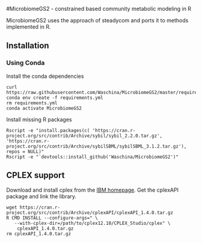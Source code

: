 #MicrobiomeGS2 - constrained based community metabolic modeling in R

MicrobiomeGS2 uses the approach of steadycom and ports it to methods implemented in R. 

## Installation

### Using Conda


Install the conda dependencies

```
curl https://raw.githubusercontent.com/Waschina/MicrobiomeGS2/master/requirements.yml
conda env create -f requirements.yml
rm requirements.yml
conda activate MicrobiomeGS2
```

Install missing R packages

```
Rscript -e "install.packages(c( 'https://cran.r-project.org/src/contrib/Archive/sybil/sybil_2.2.0.tar.gz', 'https://cran.r-project.org/src/contrib/Archive/sybilSBML/sybilSBML_3.1.2.tar.gz'), repos = NULL)"
Rscript -e "`devtools::install_github('Waschina/MicrobiomeGS2')"
```

## CPLEX support

Download and install cplex from the [IBM homepage](https://www.ibm.com/support/pages/downloading-ibm-ilog-cplex-optimization-studio-v12100). Get the cplexAPI package and link the library.

```
wget https://cran.r-project.org/src/contrib/Archive/cplexAPI/cplexAPI_1.4.0.tar.gz
R CMD INSTALL --configure-args=" \
   --with-cplex-dir=/path/to/cplex12.10/CPLEX_Studio/cplex" \
    cplexAPI_1.4.0.tar.gz
rm cplexAPI_1.4.0.tar.gz
```
